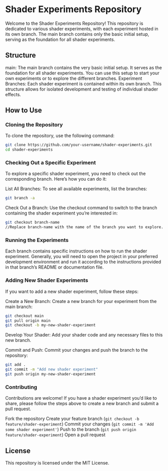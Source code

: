 # Shader Experiments Repository
Welcome to the Shader Experiments Repository! This repository is dedicated to various shader experiments, with each experiment hosted in its own branch. The main branch contains only the basic initial setup, serving as the foundation for all shader experiments.

## Structure
main: The main branch contains the very basic initial setup. It serves as the foundation for all shader experiments. You can use this setup to start your own experiments or to explore the different branches.
Experiment Branches: Each shader experiment is contained within its own branch. This structure allows for isolated development and testing of individual shader effects.

## How to Use

### Cloning the Repository
To clone the repository, use the following command:

```bash
git clone https://github.com/your-username/shader-experiments.git
cd shader-experiments
```

### Checking Out a Specific Experiment
To explore a specific shader experiment, you need to check out the corresponding branch. Here’s how you can do it:

List All Branches: To see all available experiments, list the branches:

```bash
git branch -a
```
Check Out a Branch: Use the checkout command to switch to the branch containing the shader experiment you’re interested in:

```bash
git checkout branch-name
//Replace branch-name with the name of the branch you want to explore.
```

### Running the Experiments
Each branch contains specific instructions on how to run the shader experiment. Generally, you will need to open the project in your preferred development environment and run it according to the instructions provided in that branch’s README or documentation file.

### Adding New Shader Experiments
If you want to add a new shader experiment, follow these steps:

Create a New Branch: Create a new branch for your experiment from the main branch:

```bash
git checkout main
git pull origin main
git checkout -b my-new-shader-experiment
```

Develop Your Shader: Add your shader code and any necessary files to this new branch.

Commit and Push: Commit your changes and push the branch to the repository:

```bash
git add .
git commit -m "Add new shader experiment"
git push origin my-new-shader-experiment
```

### Contributing
Contributions are welcome! If you have a shader experiment you’d like to share, please follow the steps above to create a new branch and submit a pull request.

Fork the repository
Create your feature branch (`git checkout -b feature/shader-experiment`)
Commit your changes (`git commit -m 'Add some shader experiment'`)
Push to the branch (`git push origin feature/shader-experiment`)
Open a pull request

## License
This repository is licensed under the MIT License.
